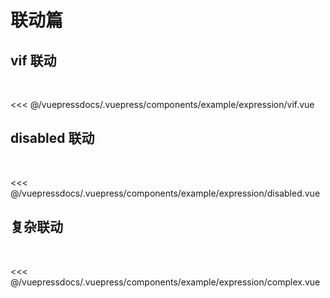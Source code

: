 
# 联动篇

## vif 联动
  

<demo-block>
<example-expression-vif slot="source"/>
 <<< @/vuepressdocs/.vuepress/components/example/expression/vif.vue
</demo-block>

## disabled 联动 
  

<demo-block>
<example-expression-disabled slot="source"/>
 <<< @/vuepressdocs/.vuepress/components/example/expression/disabled.vue
</demo-block>

## 复杂联动
  

<demo-block>
<example-expression-complex slot="source"/>
 <<< @/vuepressdocs/.vuepress/components/example/expression/complex.vue
</demo-block>